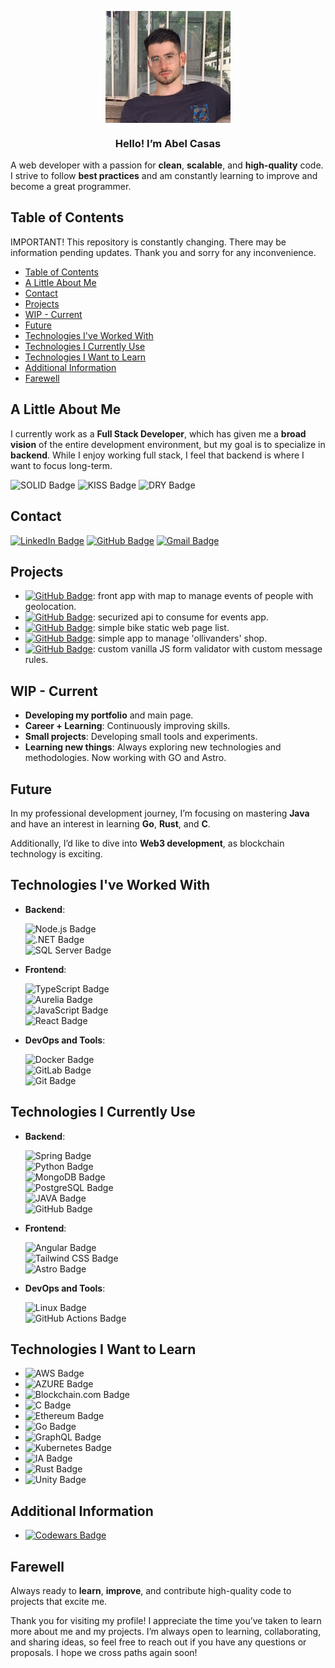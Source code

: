 
<p align="center" width="300">
   <img align="center" width="200" src="./img/me.png" />
   <h3 align="center">Hello! I’m Abel Casas</h3>
</p>

A web developer with a passion for **clean**, **scalable**, and **high-quality** code. I strive to follow **best practices** and am constantly learning to improve and become a great programmer.

## Table of Contents

IMPORTANT! This repository is constantly changing. There may be information pending updates. Thank you and sorry for any inconvenience.

- [Table of Contents](#table-of-contents)
- [A Little About Me](#a-little-about-me)
- [Contact](#contact)
- [Projects](#projects)
- [WIP - Current](#wip---current)
- [Future](#future)
- [Technologies I've Worked With](#technologies-ive-worked-with)
- [Technologies I Currently Use](#technologies-i-currently-use)
- [Technologies I Want to Learn](#technologies-i-want-to-learn)
- [Additional Information](#additional-information)
- [Farewell](#farewell)

## A Little About Me

I currently work as a **Full Stack Developer**, which has given me a **broad vision** of the entire development environment, but my goal is to specialize in **backend**. While I enjoy working full stack, I feel that backend is where I want to focus long-term.

![SOLID Badge](https://img.shields.io/badge/SOLID-green)
![KISS Badge](https://img.shields.io/badge/KISS-green)
![DRY Badge](https://img.shields.io/badge/DRY-green)

## Contact

<!-- [![Portfolio Badge](https://img.shields.io/badge/Portfolio-white?style=flat)](mailto:acasasdev@example.com) -->
[![LinkedIn Badge](https://img.shields.io/badge/LinkedIn-0A66C2?logo=linkedin&logoColor=fff&style=flat)](www.linkedin.com/in/acasasg)
[![GitHub Badge](https://img.shields.io/badge/GitHub-181717?lowgo=github&logoColor=fff&style=flat)](https://github.com/ClearCB)
[![Gmail Badge](https://img.shields.io/badge/Gmail-EA4335?logo=gmail&logoColor=fff&style=flat)](mailto:acasasdev@gmail.com)

## Projects

- [![GitHub Badge](https://img.shields.io/badge/Angular-ImInApp-white)](https://github.com/ClearCB/imin-app): front app with map to manage events of people with geolocation.
- [![GitHub Badge](https://img.shields.io/badge/Java-ImInApi-yellow)](https://github.com/ClearCB/imin-app-api): securized api to consume for events app.
- [![GitHub Badge](https://img.shields.io/badge/Python-RentatorBike-green)](https://github.com/ClearCB/rentator-bike): simple bike static web page list.
- [![GitHub Badge](https://img.shields.io/badge/Python-OllivanderFlaskApp-purple)](https://github.com/ClearCB/ollivanders-flask): simple app to manage 'ollivanders' shop.
- [![GitHub Badge](https://img.shields.io/badge/JS-FormValidator-orange)](https://github.com/ClearCB/custom-form-validator): custom vanilla JS form validator with custom message rules.

## WIP - Current

- **Developing my portfolio** and main page.
- **Career + Learning**: Continuously improving skills.
- **Small projects**: Developing small tools and experiments.
- **Learning new things**: Always exploring new technologies and methodologies. Now working with GO and Astro.

## Future

In my professional development journey, I’m focusing on mastering **Java** and have an interest in learning **Go**, **Rust**, and **C**.

Additionally, I’d like to dive into **Web3 development**, as blockchain technology is exciting.

## Technologies I've Worked With

- **Backend**:  

  ![Node.js Badge](https://img.shields.io/badge/Node.js-5FA04E?logo=nodedotjs&logoColor=fff&style=flat)  
  ![.NET Badge](https://img.shields.io/badge/.NET-512BD4?logo=dotnet&logoColor=fff&style=flat-square)  
  ![SQL Server Badge](https://img.shields.io/badge/SQLServer-4169E1?style=flat)  

- **Frontend**:  

  ![TypeScript Badge](https://img.shields.io/badge/TypeScript-3178C6?logo=typescript&logoColor=fff&style=flat)  
  ![Aurelia Badge](https://img.shields.io/badge/Aurelia-ED2B88?logo=aurelia&logoColor=fff&style=flat)  
  ![JavaScript Badge](https://img.shields.io/badge/JavaScript-F7DF1E?logo=javascript&logoColor=000&style=flat)  
  ![React Badge](https://img.shields.io/badge/React-61DAFB?logo=react&logoColor=000&style=flat)  

- **DevOps and Tools**:  
  
  ![Docker Badge](https://img.shields.io/badge/Docker-2496ED?logo=docker&logoColor=fff&style=flat)  
  ![GitLab Badge](https://img.shields.io/badge/GitLab-FC6D26?logo=gitlab&logoColor=fff&style=flat)  
  ![Git Badge](https://img.shields.io/badge/Git-F05032?logo=git&logoColor=fff&style=flat)  

## Technologies I Currently Use

- **Backend**:  
  
  ![Spring Badge](https://img.shields.io/badge/Spring-000?logo=spring_creators&logoColor=fff&style=flat)  
  ![Python Badge](https://img.shields.io/badge/Python-3776AB?logo=python&logoColor=fff&style=flat)  
  ![MongoDB Badge](https://img.shields.io/badge/MongoDB-47A248?logo=mongodb&logoColor=fff&style=flat)  
  ![PostgreSQL Badge](https://img.shields.io/badge/PostgreSQL-4169E1?logo=postgresql&logoColor=fff&style=flat)  
  ![JAVA Badge](https://img.shields.io/badge/JAVA-red)  
  ![GitHub Badge](https://img.shields.io/badge/GitHub-181717?logo=github&logoColor=fff&style=flat)  

- **Frontend**:  
  
  ![Angular Badge](https://img.shields.io/badge/Angular-0F0F11?logo=angular&logoColor=fff&style=flat)  
  ![Tailwind CSS Badge](https://img.shields.io/badge/Tailwind%20CSS-06B6D4?logo=tailwindcss&logoColor=fff&style=flat)  
  ![Astro Badge](https://img.shields.io/badge/Astro-BC52EE?logo=astro&logoColor=fff&style=flat)

- **DevOps and Tools**:
  
  ![Linux Badge](https://img.shields.io/badge/Linux-FCC624?logo=linux&logoColor=000&style=flat)  
  ![GitHub Actions Badge](https://img.shields.io/badge/GitHub%20Actions-2088FF?logo=githubactions&logoColor=fff&style=flat)

## Technologies I Want to Learn

- ![AWS Badge](https://img.shields.io/badge/AWS-orange)  
- ![AZURE Badge](https://img.shields.io/badge/AZURE-blue)  
- ![Blockchain.com Badge](https://img.shields.io/badge/Blockchain.com-121D33?-logo=blockchaindotcom&logoColor=fff&style=flat)  
- ![C Badge](https://img.shields.io/badge/C-A8B9CC?logo=c&logoColor=fff&-style=flat)  
- ![Ethereum Badge](https://img.shields.io/badge/Ethereum-3C3C3D?logo=ethereum&-logoColor=fff&style=flat)  
- ![Go Badge](https://img.shields.io/badge/Go-00ADD8?logo=go&logoColor=fff&-style=flat)  
- ![GraphQL Badge](https://img.shields.io/badge/GraphQL-E10098?logo=graphql&-logoColor=fff&style=flat)  
- ![Kubernetes Badge](https://img.shields.io/badge/Kubernetes-326CE5?-logo=kubernetes&logoColor=fff&style=flat)  
- ![IA Badge](https://img.shields.io/badge/IA-develop-blue)  
- ![Rust Badge](https://img.shields.io/badge/Rust-000?logo=rust&logoColor=fff&-style=flat)  
- ![Unity Badge](https://img.shields.io/badge/Unity-FFF?logo=unity&logoColor=000&style=flat)

## Additional Information

- [![Codewars Badge](https://img.shields.io/badge/Codewars-B1361E?logo=codewars&logoColor=fff&style=flat)](https://www.codewars.com/users/ClearCB)

## Farewell  

Always ready to **learn**, **improve**, and contribute high-quality code to projects that excite me.

Thank you for visiting my profile! I appreciate the time you’ve taken to learn more about me and my projects. I’m always open to learning, collaborating, and sharing ideas, so feel free to reach out if you have any questions or proposals. I hope we cross paths again soon!
